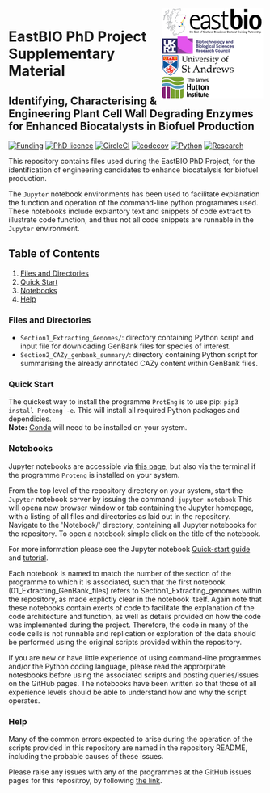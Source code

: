 <img src="Notebooks/PhDRepoCover.png" style="width: 200px; float: right;">


# EastBIO PhD Project Supplementary Material

## Identifying, Characterising & Engineering Plant Cell Wall Degrading Enzymes for Enhanced Biocatalysts in Biofuel Production


[![Funding](https://img.shields.io/badge/Funding-EASTBio-blue)](http://www.eastscotbiodtp.ac.uk/)
[![PhD licence](https://img.shields.io/badge/Licence-MIT-green)](https://opensource.org/licenses/MIT)
[![CircleCI](https://img.shields.io/badge/CircleCI-Passing-brightgreen)](https://circleci.com/product/)
[![codecov](https://codecov.io/gh/HobnobMancer/PhD_Project_Scripts/branch/master/graph/badge.svg)](https://codecov.io/gh/HobnobMancer/PhD_Project_Scripts)
[![Python](https://img.shields.io/badge/Python-v3.7.---orange)](https://www.python.org/about/)
[![Research](https://img.shields.io/badge/Bioinformatics-Protein%20Engineering-ff69b4)](http://www.eastscotbiodtp.ac.uk/eastbio-student-cohort-2019)

This repository contains files used during the EastBIO PhD Project, for the identification of engineering candidates to enhance biocatalysis for biofuel production.

The `Jupyter` notebook environments has been used to facilitate explanation the function and operation of the command-line python programmes used. These notebooks include explantory text and snippets of code extract to illustrate code function, and thus not all code snippets are runnable in the `Jupyter` environment.

## Table of Contents

1. [Files and Directories](#Files_and_Directories)
2. [Quick Start](#Quick_Start)
3. [Notebooks](#Notebooks)
4. [Help](#Help)

### Files and Directories

- `Section1_Extracting_Genomes/`: directory containing Python script and input file for downloading GenBank files for species of interest.
- `Section2_CAZy_genbank_summary/`: directory containing Python script for summarising the already annotated CAZy content within GenBank files.

### Quick Start

The quickest way to install the programme `ProtEng` is to use pip: `pip3 install Proteng -e`. This will install all required Python packages and dependicies.\
**Note:** [Conda](https://docs.conda.io/en/latest/) will need to be installed on your system.

### Notebooks

Jupyter notebooks are accessible via [this page](https://hobnobmancer.github.io/PhD_Project_Scripts/notebooks.md), but also via the terminal if the programme `Proteng` is installed on your system.

From the top level of the repository directory on your system, start the `Jupyter` notebook server by issuing the command:
`jupyter notebook`
This will opena new browser window or tab containing the Jupyter homepage, with a listing of all files and directories as laid out in the repository.\
Navigate to the 'Notebook/' directory, containing all Jupyter notebooks for the repository. To open a notebook simple click on the title of the notebook.

For more information please see the Jupyter notebook [Quick-start guide](https://jupyter-notebook-beginner-guide.readthedocs.io/en/latest/?fbclid=IwAR1yIwkYCDjcw5FJZ7CfKES3l72HubqGYGcFrVrUKwWZoYh4NHy3VVu0AgQ) and [tutorial](https://www.tutorialspoint.com/jupyter/jupyter_quick_guide.htm).

Each notebook is named to match the number of the section of the programme to which it is associated, such that the first notebook (01_Extracting_GenBank_files) refers to Section1_Extracting_genomes within the repository, as made explictiy clear in the notebook itself.
Again note that these notebooks contain exerts of code to facilitate the explanation of the code architecture and function, as well as details provided on how the code was implemented during the project. Therefore, the code in many of the code cells is not runnable and replication or exploration of the data should be performed using the original scripts provided within the repository.

If you are new or have little experience of using command-line programmes and/or the Python coding language, please read the approrpirate notesbooks before using the associated scripts and posting queries/issues on the GitHub pages. The notebooks have been written so that those of all experience levels should be able to understand how and why the script operates.

### Help

Many of the common errors expected to arise during the operation of the scripts provided in this repository are named in the repository README, including the probable causes of these issues.

Please raise any issues with any of the programmes at the GitHub issues pages for this repositroy, by following [the link](https://github.com/HobnobMancer/PhD_Project_Scripts/issues).
